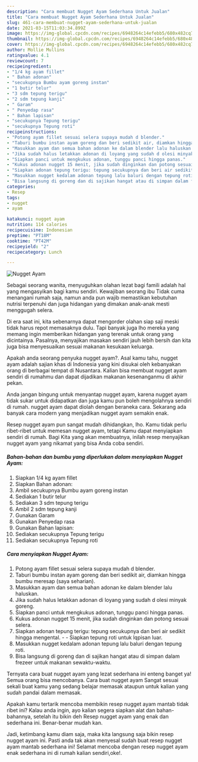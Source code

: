 ```yaml
---
description: "Cara membuat Nugget Ayam Sederhana Untuk Jualan"
title: "Cara membuat Nugget Ayam Sederhana Untuk Jualan"
slug: 461-cara-membuat-nugget-ayam-sederhana-untuk-jualan
date: 2021-03-15T11:03:34.899Z
image: https://img-global.cpcdn.com/recipes/6948264c14efebb5/680x482cq70/nugget-ayam-foto-resep-utama.jpg
thumbnail: https://img-global.cpcdn.com/recipes/6948264c14efebb5/680x482cq70/nugget-ayam-foto-resep-utama.jpg
cover: https://img-global.cpcdn.com/recipes/6948264c14efebb5/680x482cq70/nugget-ayam-foto-resep-utama.jpg
author: Mollie Mullins
ratingvalue: 4.1
reviewcount: 7
recipeingredient:
- "1/4 kg ayam fillet"
- " Bahan adonan"
- "secukupnya Bumbu ayam goreng instan"
- "1 butir telur"
- "3 sdm tepung terigu"
- "2 sdm tepung kanji"
- " Garam"
- " Penyedap rasa"
- " Bahan lapisan"
- "secukupnya Tepung terigu"
- "secukupnya Tepung roti"
recipeinstructions:
- "Potong ayam fillet sesuai selera supaya mudah d blender."
- "Taburi bumbu instan ayam goreng dan beri sedikit air, diamkan hingga bumbu meresap (saya seharian)."
- "Masukkan ayam dan semua bahan adonan ke dalam blender lalu haluskan."
- "Jika sudah halus letakkan adonan di loyang yang sudah d olesi minyak goreng."
- "Siapkan panci untuk mengkukus adonan, tunggu panci hingga panas."
- "Kukus adonan nugget 15 menit, jika sudah dinginkan dan potong sesuai selera."
- "Siapkan adonan tepung terigu: tepung secukupnya dan beri air sedikit hingga mengental.  Siapkan tepung roti untuk lqpisan luar."
- "Masukkan nugget kedalam adonan tepung lalu baluri dengan tepung roti."
- "Bisa langsung di goreng dan di sajikan hangat atau di simpan dalam frezeer untuk makanan sewaktu-waktu."
categories:
- Resep
tags:
- nugget
- ayam

katakunci: nugget ayam 
nutrition: 114 calories
recipecuisine: Indonesian
preptime: "PT18M"
cooktime: "PT42M"
recipeyield: "2"
recipecategory: Lunch

---
```



![Nugget Ayam](https://img-global.cpcdn.com/recipes/6948264c14efebb5/680x482cq70/nugget-ayam-foto-resep-utama.jpg)

Sebagai seorang wanita, menyuguhkan olahan lezat bagi famili adalah hal yang mengasyikan bagi kamu sendiri. Kewajiban seorang ibu Tidak cuma menangani rumah saja, namun anda pun wajib memastikan kebutuhan nutrisi terpenuhi dan juga hidangan yang dimakan anak-anak mesti menggugah selera.

Di era  saat ini, kita sebenarnya dapat mengorder olahan siap saji meski tidak harus repot memasaknya dulu. Tapi banyak juga lho mereka yang memang ingin memberikan hidangan yang terenak untuk orang yang dicintainya. Pasalnya, menyajikan masakan sendiri jauh lebih bersih dan kita juga bisa menyesuaikan sesuai makanan kesukaan keluarga. 



Apakah anda seorang penyuka nugget ayam?. Asal kamu tahu, nugget ayam adalah sajian khas di Indonesia yang kini disukai oleh kebanyakan orang di berbagai tempat di Nusantara. Kalian bisa membuat nugget ayam sendiri di rumahmu dan dapat dijadikan makanan kesenanganmu di akhir pekan.

Anda jangan bingung untuk menyantap nugget ayam, karena nugget ayam tidak sukar untuk didapatkan dan juga kamu pun boleh mengolahnya sendiri di rumah. nugget ayam dapat diolah dengan beraneka cara. Sekarang ada banyak cara modern yang menjadikan nugget ayam semakin enak.

Resep nugget ayam pun sangat mudah dihidangkan, lho. Kamu tidak perlu ribet-ribet untuk memesan nugget ayam, tetapi Kamu dapat menyiapkan sendiri di rumah. Bagi Kita yang akan membuatnya, inilah resep menyajikan nugget ayam yang nikamat yang bisa Anda coba sendiri.

<!--inarticleads1-->

##### Bahan-bahan dan bumbu yang diperlukan dalam menyiapkan Nugget Ayam:

1. Siapkan 1/4 kg ayam fillet
1. Siapkan  Bahan adonan:
1. Ambil secukupnya Bumbu ayam goreng instan
1. Sediakan 1 butir telur
1. Sediakan 3 sdm tepung terigu
1. Ambil 2 sdm tepung kanji
1. Gunakan  Garam
1. Gunakan  Penyedap rasa
1. Gunakan  Bahan lapisan:
1. Sediakan secukupnya Tepung terigu
1. Sediakan secukupnya Tepung roti




<!--inarticleads2-->

##### Cara menyiapkan Nugget Ayam:

1. Potong ayam fillet sesuai selera supaya mudah d blender.
1. Taburi bumbu instan ayam goreng dan beri sedikit air, diamkan hingga bumbu meresap (saya seharian).
1. Masukkan ayam dan semua bahan adonan ke dalam blender lalu haluskan.
1. Jika sudah halus letakkan adonan di loyang yang sudah d olesi minyak goreng.
1. Siapkan panci untuk mengkukus adonan, tunggu panci hingga panas.
1. Kukus adonan nugget 15 menit, jika sudah dinginkan dan potong sesuai selera.
1. Siapkan adonan tepung terigu: tepung secukupnya dan beri air sedikit hingga mengental. -  - Siapkan tepung roti untuk lqpisan luar.
1. Masukkan nugget kedalam adonan tepung lalu baluri dengan tepung roti.
1. Bisa langsung di goreng dan di sajikan hangat atau di simpan dalam frezeer untuk makanan sewaktu-waktu.




Ternyata cara buat nugget ayam yang lezat sederhana ini enteng banget ya! Semua orang bisa mencobanya. Cara buat nugget ayam Sangat sesuai sekali buat kamu yang sedang belajar memasak ataupun untuk kalian yang sudah pandai dalam memasak.

Apakah kamu tertarik mencoba membikin resep nugget ayam mantab tidak ribet ini? Kalau anda ingin, ayo kalian segera siapkan alat dan bahan-bahannya, setelah itu bikin deh Resep nugget ayam yang enak dan sederhana ini. Benar-benar mudah kan. 

Jadi, ketimbang kamu diam saja, maka kita langsung saja bikin resep nugget ayam ini. Pasti anda tak akan menyesal sudah buat resep nugget ayam mantab sederhana ini! Selamat mencoba dengan resep nugget ayam enak sederhana ini di rumah kalian sendiri,oke!.


